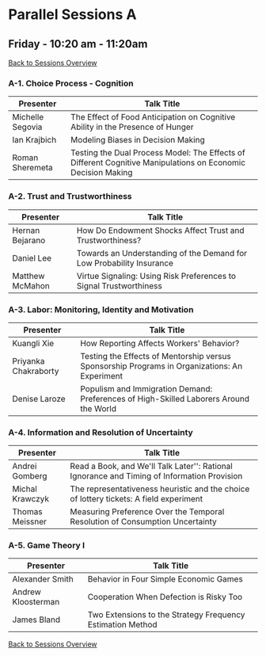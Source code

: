 # Parallel Sessions A
## Friday - 10:20 am - 11:20am
[Back to Sessions Overview](README.md)

### **A-1. Choice Process - Cognition**

Presenter     | Talk Title
--------------|------------
Michelle Segovia | The Effect of Food Anticipation on Cognitive Ability in the Presence of Hunger
Ian Krajbich |	Modeling Biases in Decision Making
Roman Sheremeta | Testing the Dual Process Model: The Effects of Different Cognitive Manipulations on Economic Decision Making

### **A-2. Trust and Trustworthiness**

Presenter     | Talk Title
--------------|------------
Hernan Bejarano | How Do Endowment Shocks Affect Trust and Trustworthiness?
Daniel Lee      |	Towards an Understanding of the Demand for Low Probability Insurance
Matthew McMahon |	Virtue Signaling: Using Risk Preferences to Signal Trustworthiness

### **A-3. Labor: Monitoring, Identity and Motivation**

Presenter     | Talk Title
--------------|------------|
Kuangli Xie |	How Reporting Affects Workers' Behavior? 
Priyanka Chakraborty |	Testing the Effects of Mentorship versus Sponsorship Programs in Organizations: An Experiment
Denise Laroze	| Populism and Immigration Demand: Preferences of High-Skilled Laborers Around the World

### **A-4. Information and Resolution of Uncertainty**

Presenter     | Talk Title
--------------|------------
Andrei Gomberg | Read a Book, and We'll Talk Later'': Rational Ignorance and Timing of Information Provision
Michal Krawczyk | The representativeness heuristic and the choice of lottery tickets: A field experiment
Thomas Meissner | Measuring Preference Over the Temporal Resolution of Consumption Uncertainty

### **A-5. Game Theory I**

Presenter     | Talk Title
--------------|------------
Alexander Smith |	Behavior in Four Simple Economic Games
Andrew Kloosterman |	Cooperation When Defection is Risky Too
James Bland |	Two Extensions to the Strategy Frequency Estimation Method

[Back to Sessions Overview](README.md)












